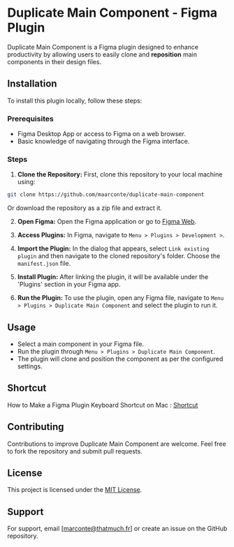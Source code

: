 # Duplicate Main Component - Figma Plugin

Duplicate Main Component is a Figma plugin designed to enhance productivity by allowing users to easily clone and **reposition** main components in their design files.

## Installation

To install this plugin locally, follow these steps:

### Prerequisites

- Figma Desktop App or access to Figma on a web browser.
- Basic knowledge of navigating through the Figma interface.

### Steps

1. **Clone the Repository:**
   First, clone this repository to your local machine using:
```sh
git clone https://github.com/maarconte/duplicate-main-component
```
  Or download the repository as a zip file and extract it.

2. **Open Figma:**
Open the Figma application or go to [Figma Web](https://www.figma.com/).

3. **Access Plugins:**
In Figma, navigate to `Menu > Plugins > Development >`.

4. **Import the Plugin:**
In the dialog that appears, select `Link existing plugin` and then navigate to the cloned repository's folder. Choose the `manifest.json` file.

5. **Install Plugin:**
After linking the plugin, it will be available under the 'Plugins' section in your Figma app.

6. **Run the Plugin:**
To use the plugin, open any Figma file, navigate to `Menu > Plugins > Duplicate Main Component` and select the plugin to run it.

## Usage

- Select a main component in your Figma file.
- Run the plugin through `Menu > Plugins > Duplicate Main Component`.
- The plugin will clone and position the component as per the configured settings.

## Shortcut
How to Make a Figma Plugin Keyboard Shortcut on Mac : [Shortcut](https://figment.so/blog/how-to-make-figma-plugin-keyboard-shortcut)
## Contributing

Contributions to improve Duplicate Main Component are welcome. Feel free to fork the repository and submit pull requests.

## License

This project is licensed under the [MIT License](LICENSE).

## Support

For support, email [marconte@thatmuch.fr] or create an issue on the GitHub repository.
